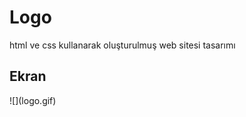 <h1>Logo</h1>

html ve css kullanarak oluşturulmuş web sitesi tasarımı

<h2>Ekran</h2>
![](logo.gif)

